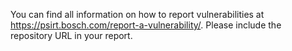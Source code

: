 You can find all information on how to report vulnerabilities at https://psirt.bosch.com/report-a-vulnerability/.
Please include the repository URL in your report.
